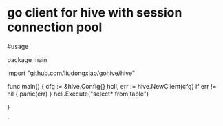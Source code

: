 # go client for hive with session connection pool 
#usage


package main

import "github.com/liudongxiao/gohive/hive"

func main() {
	cfg := &hive.Config{}
	hcli, err := hive.NewClient(cfg)
	if err != nil {
		panic(err)
	}
	hcli.Execute("select* from table")

}

`
